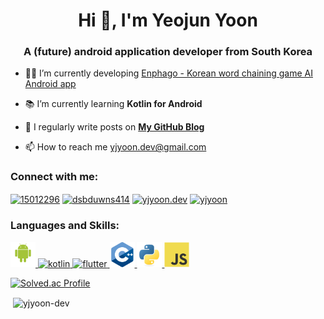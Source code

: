 <h1 align="center">Hi 👋, I'm Yeojun Yoon</h1>
<h3 align="center">A (future) android application developer from South Korea</h3>

- 🧑‍💻 I’m currently developing [Enphago - Korean word chaining game AI Android app](https://github.com/yjyoon-dev/enphago-android)

- 📚 I’m currently learning **Kotlin for Android**

- 📝 I regularly write posts on [**My GitHub Blog**](https://yjyoon-dev.github.io)

- 📫 How to reach me yjyoon.dev@gmail.com

<h3 align="left">Connect with me:</h3>
<p align="left">
<a href="https://stackoverflow.com/users/15012296" target="blank"><img align="center" src="https://cdn.jsdelivr.net/npm/simple-icons@3.0.1/icons/stackoverflow.svg" alt="15012296" height="30" width="40" /></a>
<a href="https://fb.com/dsbduwns414" target="blank"><img align="center" src="https://cdn.jsdelivr.net/npm/simple-icons@3.0.1/icons/facebook.svg" alt="dsbduwns414" height="30" width="40" /></a>
<a href="https://instagram.com/yjyoon.dev" target="blank"><img align="center" src="https://cdn.jsdelivr.net/npm/simple-icons@3.0.1/icons/instagram.svg" alt="yjyoon.dev" height="30" width="40" /></a>
<a href="https://codeforces.com/profile/yjyoon" target="blank"><img align="center" src="https://cdn.jsdelivr.net/npm/simple-icons@3.0.1/icons/codeforces.svg" alt="yjyoon" height="30" width="40" /></a>
</p>

<h3 align="left">Languages and Skills:</h3>
<p align="left"> <a href="https://developer.android.com" target="_blank"> <img src="https://raw.githubusercontent.com/devicons/devicon/master/icons/android/android-original-wordmark.svg" alt="android" width="40" height="40"/> </a> <a href="https://kotlinlang.org" target="_blank"> <img src="https://www.vectorlogo.zone/logos/kotlinlang/kotlinlang-icon.svg" alt="kotlin" width="40" height="40"/> </a><a href="https://flutter.dev" target="_blank"> <img src="https://www.vectorlogo.zone/logos/flutterio/flutterio-icon.svg" alt="flutter" width="40" height="40"/> </a> <a href="https://www.w3schools.com/cpp/" target="_blank"> <img src="https://raw.githubusercontent.com/devicons/devicon/master/icons/cplusplus/cplusplus-original.svg" alt="cplusplus" width="40" height="40"/> </a> <a href="https://www.python.org" target="_blank"> <img src="https://raw.githubusercontent.com/devicons/devicon/master/icons/python/python-original.svg" alt="python" width="40" height="40"/> </a> <a href="https://developer.mozilla.org/en-US/docs/Web/JavaScript" target="_blank"> <img src="https://raw.githubusercontent.com/devicons/devicon/master/icons/javascript/javascript-original.svg" alt="javascript" width="40" height="40"/> </a> </p>

[![Solved.ac
Profile](http://mazassumnida.wtf/api/v2/generate_badge?boj=dsbduwns414)](https://solved.ac/dsbduwns414)

<p>&nbsp;<img align="center" src="https://github-readme-stats.vercel.app/api?username=yjyoon-dev&show_icons=true&locale=en" alt="yjyoon-dev" /></p>
